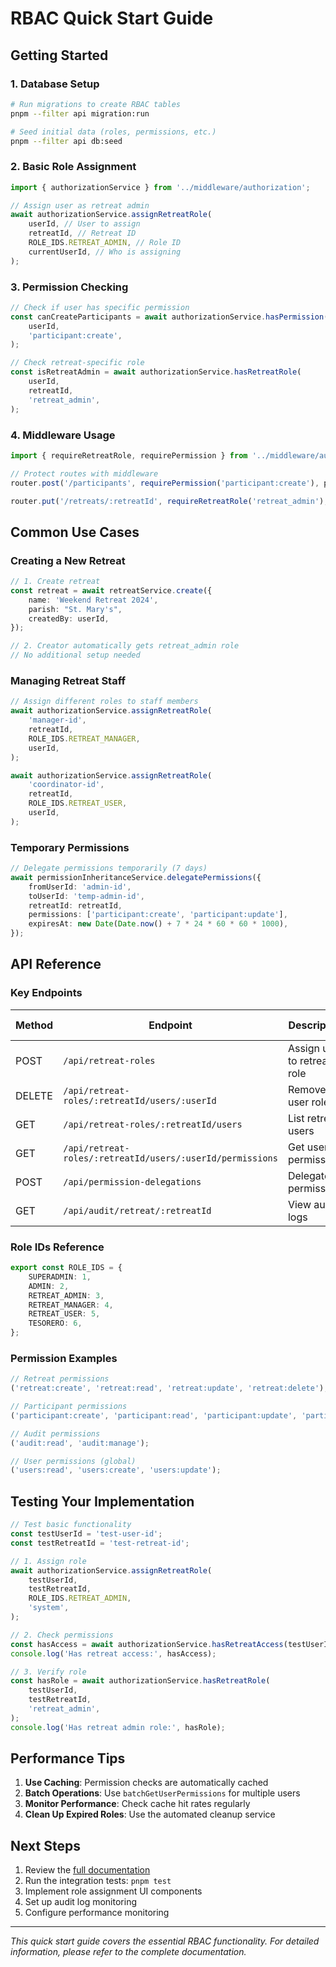 # RBAC Quick Start Guide

## Getting Started

### 1. Database Setup

```bash
# Run migrations to create RBAC tables
pnpm --filter api migration:run

# Seed initial data (roles, permissions, etc.)
pnpm --filter api db:seed
```

### 2. Basic Role Assignment

```typescript
import { authorizationService } from '../middleware/authorization';

// Assign user as retreat admin
await authorizationService.assignRetreatRole(
	userId, // User to assign
	retreatId, // Retreat ID
	ROLE_IDS.RETREAT_ADMIN, // Role ID
	currentUserId, // Who is assigning
);
```

### 3. Permission Checking

```typescript
// Check if user has specific permission
const canCreateParticipants = await authorizationService.hasPermission(
	userId,
	'participant:create',
);

// Check retreat-specific role
const isRetreatAdmin = await authorizationService.hasRetreatRole(
	userId,
	retreatId,
	'retreat_admin',
);
```

### 4. Middleware Usage

```typescript
import { requireRetreatRole, requirePermission } from '../middleware/authorization';

// Protect routes with middleware
router.post('/participants', requirePermission('participant:create'), participantController.create);

router.put('/retreats/:retreatId', requireRetreatRole('retreat_admin'), retreatController.update);
```

## Common Use Cases

### Creating a New Retreat

```typescript
// 1. Create retreat
const retreat = await retreatService.create({
	name: 'Weekend Retreat 2024',
	parish: "St. Mary's",
	createdBy: userId,
});

// 2. Creator automatically gets retreat_admin role
// No additional setup needed
```

### Managing Retreat Staff

```typescript
// Assign different roles to staff members
await authorizationService.assignRetreatRole(
	'manager-id',
	retreatId,
	ROLE_IDS.RETREAT_MANAGER,
	userId,
);

await authorizationService.assignRetreatRole(
	'coordinator-id',
	retreatId,
	ROLE_IDS.RETREAT_USER,
	userId,
);
```

### Temporary Permissions

```typescript
// Delegate permissions temporarily (7 days)
await permissionInheritanceService.delegatePermissions({
	fromUserId: 'admin-id',
	toUserId: 'temp-admin-id',
	retreatId: retreatId,
	permissions: ['participant:create', 'participant:update'],
	expiresAt: new Date(Date.now() + 7 * 24 * 60 * 60 * 1000),
});
```

## API Reference

### Key Endpoints

| Method | Endpoint                                                  | Description                 | Required Permissions  |
| ------ | --------------------------------------------------------- | --------------------------- | --------------------- |
| POST   | `/api/retreat-roles`                                      | Assign user to retreat role | `retreat:manage`      |
| DELETE | `/api/retreat-roles/:retreatId/users/:userId`             | Remove user role            | `retreat:manage`      |
| GET    | `/api/retreat-roles/:retreatId/users`                     | List retreat users          | `retreat:read`        |
| GET    | `/api/retreat-roles/:retreatId/users/:userId/permissions` | Get user permissions        | `retreat:read`        |
| POST   | `/api/permission-delegations`                             | Delegate permissions        | `permission:delegate` |
| GET    | `/api/audit/retreat/:retreatId`                           | View audit logs             | `audit:read`          |

### Role IDs Reference

```typescript
export const ROLE_IDS = {
	SUPERADMIN: 1,
	ADMIN: 2,
	RETREAT_ADMIN: 3,
	RETREAT_MANAGER: 4,
	RETREAT_USER: 5,
	TESORERO: 6,
};
```

### Permission Examples

```typescript
// Retreat permissions
('retreat:create', 'retreat:read', 'retreat:update', 'retreat:delete');

// Participant permissions
('participant:create', 'participant:read', 'participant:update', 'participant:delete');

// Audit permissions
('audit:read', 'audit:manage');

// User permissions (global)
('users:read', 'users:create', 'users:update');
```

## Testing Your Implementation

```typescript
// Test basic functionality
const testUserId = 'test-user-id';
const testRetreatId = 'test-retreat-id';

// 1. Assign role
await authorizationService.assignRetreatRole(
	testUserId,
	testRetreatId,
	ROLE_IDS.RETREAT_ADMIN,
	'system',
);

// 2. Check permissions
const hasAccess = await authorizationService.hasRetreatAccess(testUserId, testRetreatId);
console.log('Has retreat access:', hasAccess);

// 3. Verify role
const hasRole = await authorizationService.hasRetreatRole(
	testUserId,
	testRetreatId,
	'retreat_admin',
);
console.log('Has retreat admin role:', hasRole);
```

## Performance Tips

1. **Use Caching**: Permission checks are automatically cached
2. **Batch Operations**: Use `batchGetUserPermissions` for multiple users
3. **Monitor Performance**: Check cache hit rates regularly
4. **Clean Up Expired Roles**: Use the automated cleanup service

## Next Steps

1. Review the [full documentation](./RBAC_DOCUMENTATION.md)
2. Run the integration tests: `pnpm test`
3. Implement role assignment UI components
4. Set up audit log monitoring
5. Configure performance monitoring

---

_This quick start guide covers the essential RBAC functionality. For detailed information, please refer to the complete documentation._
